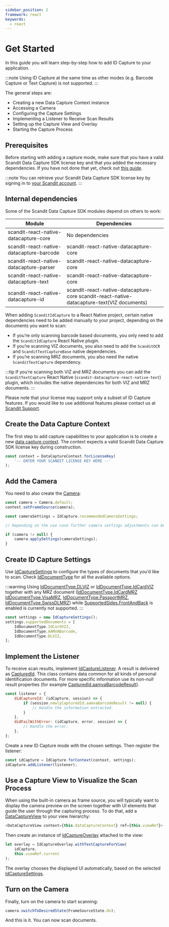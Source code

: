 ```yaml
---
sidebar_position: 2
framework: react
keywords:
  - react
---
```


# Get Started

In this guide you will learn step-by-step how to add ID Capture to your application.

:::note
Using ID Capture at the same time as other modes (e.g. Barcode Capture or Text Capture) is not supported.
:::

The general steps are:

- Creating a new Data Capture Context instance
- Accessing a Camera
- Configuring the Capture Settings
- Implementing a Listener to Receive Scan Results
- Setting up the Capture View and Overlay
- Starting the Capture Process

## Prerequisites

Before starting with adding a capture mode, make sure that you have a valid Scandit Data Capture SDK license key and that you added the necessary dependencies. If you have not done that yet, check out [this guide](../add-sdk.md).

:::note
You can retrieve your Scandit Data Capture SDK license key by signing in to [your Scandit account](https://ssl.scandit.com/dashboard/sign-in).
:::

## Internal dependencies

Some of the Scandit Data Capture SDK modules depend on others to work:

| Module      | Dependencies     |
| --------------------------- | --------------------------------- |
| scandit-react-native-datacapture-core                                                      | No dependencies                                                                 |
| scandit-react-native-datacapture-barcode                                                   | scandit-react-native-datacapture-core                                           |
| scandit-react-native-datacapture-parser                                                    | scandit-react-native-datacapture-core                                           |
| scandit-react-native-datacapture-text                                                      | scandit-react-native-datacapture-core                                           |
| scandit-react-native-datacapture-id                                                        | scandit-react-native-datacapture-core scandit-react-native-datacapture-text(VIZ documents)     |

When adding `ScanditIdCapture` to a React Native project, certain native dependencies need to be added manually to your project, depending on the documents you want to scan:

* If you’re only scanning barcode based documents, you only need to add the `ScanditIdCapture` React Native plugin.
* If you’re scanning VIZ documents, you also need to add the `ScanditOCR` and `ScanditTextCaptureBase` native dependencies.
* If you’re scanning MRZ documents, you also need the native `ScanditTextCapture` dependency.

:::tip
If you’re scanning both VIZ and MRZ documents you can add the `ScanditTextCapture` React Native (`scandit-datacapture-react-native-text`) plugin, which includes the native dependencies for both VIZ and MRZ documents.
:::

Please note that your license may support only a subset of ID Capture features. If you would like to use additional features please contact us at [Scandit Support](mailto:support@scandit.com).

## Create the Data Capture Context

The first step to add capture capabilities to your application is to create a new [data capture context](https://docs.scandit.com/data-capture-sdk/react-native/core/api/data-capture-context.html#class-scandit.datacapture.core.DataCaptureContext). The context expects a valid Scandit Data Capture SDK license key during construction.

```js
const context = DataCaptureContext.forLicenseKey(
	'-- ENTER YOUR SCANDIT LICENSE KEY HERE --'
);
```

## Add the Camera

You need to also create the [Camera](https://docs.scandit.com/data-capture-sdk/react-native/core/api/camera.html#class-scandit.datacapture.core.Camera):

```js
const camera = Camera.default;
context.setFrameSource(camera);

const cameraSettings = IdCapture.recommendedCameraSettings;

// Depending on the use case further camera settings adjustments can be made here.

if (camera != null) {
	camera.applySettings(cameraSettings);
}
```

## Create ID Capture Settings

Use [IdCaptureSettings](https://docs.scandit.com/data-capture-sdk/react-native/id-capture/api/id-capture-settings.html#class-scandit.datacapture.id.IdCaptureSettings) to configure the types of documents that you’d like to scan. Check [IdDocumentType](https://docs.scandit.com/data-capture-sdk/react-native/id-capture/api/id-document-type.html#enum-scandit.datacapture.id.IdDocumentType) for all the available options.

:::warning
Using [IdDocumentType.DLVIZ](https://docs.scandit.com/data-capture-sdk/react-native/id-capture/api/id-document-type.html#value-scandit.datacapture.id.IdDocumentType.DlViz) or [IdDocumentType.IdCardVIZ](https://docs.scandit.com/data-capture-sdk/react-native/id-capture/api/id-document-type.html#value-scandit.datacapture.id.IdDocumentType.IdCardViz) together with any MRZ document ([IdDocumentType.IdCardMRZ](https://docs.scandit.com/data-capture-sdk/react-native/id-capture/api/id-document-type.html#value-scandit.datacapture.id.IdDocumentType.IdCardMrz) [IdDocumentType.VisaMRZ](https://docs.scandit.com/data-capture-sdk/react-native/id-capture/api/id-document-type.html#value-scandit.datacapture.id.IdDocumentType.VisaMrz), [IdDocumentType.PassportMRZ](https://docs.scandit.com/data-capture-sdk/react-native/id-capture/api/id-document-type.html#value-scandit.datacapture.id.IdDocumentType.PassportMrz), [IdDocumentType.SwissDLMRZ](https://docs.scandit.com/data-capture-sdk/react-native/id-capture/api/id-document-type.html#value-scandit.datacapture.id.IdDocumentType.SwissDlMrz)) while [SupportedSides.FrontAndBack](https://docs.scandit.com/data-capture-sdk/react-native/id-capture/api/id-supported-document-sides.html#value-scandit.datacapture.id.SupportedSides.FrontAndBack) is enabled is currently not supported.
:::

```js
const settings = new IdCaptureSettings();
settings.supportedDocuments = [
	IdDocumentType.IdCardVIZ,
	IdDocumentType.AAMVABarcode,
	IdDocumentType.DLVIZ,
];
```

## Implement the Listener

To receive scan results, implement [IdCaptureListener](https://docs.scandit.com/data-capture-sdk/react-native/id-capture/api/id-capture-listener.html#interface-scandit.datacapture.id.IIdCaptureListener). A result is delivered as [CapturedId](https://docs.scandit.com/data-capture-sdk/react-native/id-capture/api/captured-id.html#class-scandit.datacapture.id.CapturedId). This class contains data common for all kinds of personal identification documents. For more specific information use its non-_null_ result properties (for example [CapturedId.aamvaBarcodeResult](https://docs.scandit.com/data-capture-sdk/react-native/id-capture/api/captured-id.html#property-scandit.datacapture.id.CapturedId.AamvaBarcode)).

```js
const listener = {
	didCaptureId: (idCapture, session) => {
		if (session.newlyCapturedId.aamvaBarcodeResult != null) {
			// Handle the information extracted.
		}
	},
	didFailWithError: (idCapture, error, session) => {
		// Handle the error.
	},
};
```

Create a new ID Capture mode with the chosen settings. Then register the listener:

```js
const idCapture = IdCapture.forContext(context, settings);
idCapture.addListener(listener);
```

## Use a Capture View to Visualize the Scan Process

When using the built-in camera as frame source, you will typically want to display the camera preview on the screen together with UI elements that guide the user through the capturing process. To do that, add a [DataCaptureView](https://docs.scandit.com/data-capture-sdk/react-native/core/api/ui/data-capture-view.html#class-scandit.datacapture.core.ui.DataCaptureView) to your view hierarchy:

```js
<DataCaptureView context={this.dataCaptureContext} ref={this.viewRef}>
```

Then create an instance of [IdCaptureOverlay](https://docs.scandit.com/data-capture-sdk/react-native/id-capture/api/ui/id-capture-overlay.html#class-scandit.datacapture.id.ui.IdCaptureOverlay) attached to the view:

```js
let overlay = IdCaptureOverlay.withTextCaptureForView(
	idCapture,
	this.viewRef.current
);
```

The overlay chooses the displayed UI automatically, based on the selected
[IdCaptureSettings](https://docs.scandit.com/data-capture-sdk/react-native/id-capture/api/id-capture-settings.html#class-scandit.datacapture.id.IdCaptureSettings).

## Turn on the Camera

Finally, turn on the camera to start scanning:

```js
camera.switchToDesiredState(FrameSourceState.On);
```

And this is it. You can now scan documents.
